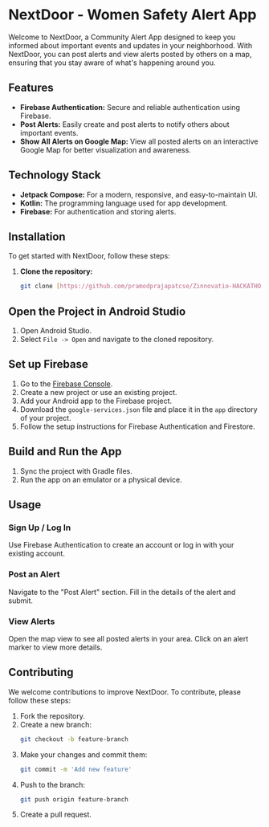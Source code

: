 # NextDoor - Women Safety Alert App

Welcome to NextDoor, a Community Alert App designed to keep you informed about important events and updates in your neighborhood. With NextDoor, you can post alerts and view alerts posted by others on a map, ensuring that you stay aware of what's happening around you.

## Features

- **Firebase Authentication:** Secure and reliable authentication using Firebase.
- **Post Alerts:** Easily create and post alerts to notify others about important events.
- **Show All Alerts on Google Map:** View all posted alerts on an interactive Google Map for better visualization and awareness.

## Technology Stack

- **Jetpack Compose:** For a modern, responsive, and easy-to-maintain UI.
- **Kotlin:** The programming language used for app development.
- **Firebase:** For authentication and storing alerts.

## Installation

To get started with NextDoor, follow these steps:

1. **Clone the repository:**
   ```sh
   git clone [https://github.com/pramodprajapatcse/Zinnovatio-HACKATHON/.git]
   ```
## Open the Project in Android Studio

1. Open Android Studio.
2. Select `File -> Open` and navigate to the cloned repository.

## Set up Firebase

1. Go to the [Firebase Console](https://console.firebase.google.com/).
2. Create a new project or use an existing project.
3. Add your Android app to the Firebase project.
4. Download the `google-services.json` file and place it in the `app` directory of your project.
5. Follow the setup instructions for Firebase Authentication and Firestore.

## Build and Run the App

1. Sync the project with Gradle files.
2. Run the app on an emulator or a physical device.

## Usage

### Sign Up / Log In

Use Firebase Authentication to create an account or log in with your existing account.

### Post an Alert

Navigate to the "Post Alert" section.
Fill in the details of the alert and submit.

### View Alerts

Open the map view to see all posted alerts in your area.
Click on an alert marker to view more details.

## Contributing

We welcome contributions to improve NextDoor. To contribute, please follow these steps:

1. Fork the repository.
2. Create a new branch:
    ```sh
    git checkout -b feature-branch
    ```
3. Make your changes and commit them:
    ```sh
    git commit -m 'Add new feature'
    ```
4. Push to the branch:
    ```sh
    git push origin feature-branch
    ```
5. Create a pull request.


